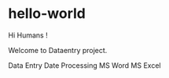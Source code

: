 # hello-world
Hi Humans !

Welcome to Dataentry project.

Data Entry
Date Processing
MS Word
MS Excel
